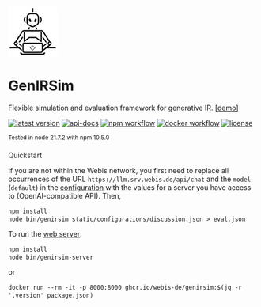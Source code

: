 [![genirsim logo](./docs/img/genirsim-logo.png "Logo of GenIRSim: Generated by Midjourney")](./docs/img/genirsim-logo.png)

# GenIRSim

Flexible simulation and evaluation framework for generative IR.
[[demo](https://genirsim.webis.de/)]

[![latest version](https://img.shields.io/github/v/tag/webis-de/GenIRSim?label=latest&sort=semver)](https://github.com/webis-de/GenIRSim)
[![api-docs](https://img.shields.io/badge/jsdoc-published-green)](https://webis-de.github.io/GenIRSim/)
[![npm workflow](https://img.shields.io/github/actions/workflow/status/webis-de/GenIRSim/npm.yml?label=nodejs)](https://www.npmjs.com/package/@webis-de/gen-ir-sim)
[![docker workflow](https://img.shields.io/github/actions/workflow/status/webis-de/GenIRSim/ghcr.yml?label=docker)](https://github.com/webis-de/GenIRSim/pkgs/container/GenIRSim)
[![license](https://img.shields.io/github/license/webis-de/GenIRSim)](https://github.com/webis-de/GenIRSim/blob/main/LICENSE)

<sup>Tested in node 21.7.2 with npm 10.5.0</sup>

Quickstart

If you are not within the Webis network, you first need to replace all occurrences of the URL `https://llm.srv.webis.de/api/chat` and the `model` (`default`) in the [configuration](static/configurations) with the values for a server you have access to (OpenAI-compatible API). Then,
```
npm install
node bin/genirsim static/configurations/discussion.json > eval.json
```

To run the [web server](http://localhost:8000):
```
npm install
node bin/genirsim-server
```
or
```
docker run --rm -it -p 8000:8000 ghcr.io/webis-de/genirsim:$(jq -r '.version' package.json)
```


